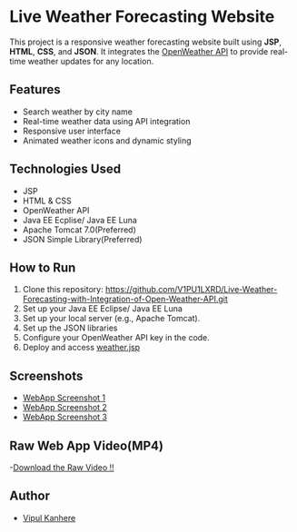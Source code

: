 # Live Weather Forecasting Website

This project is a responsive weather forecasting website built using **JSP**, **HTML**, **CSS**, and **JSON**. It integrates the [OpenWeather API](https://openweathermap.org/api) to provide real-time weather updates for any location.

## Features
- Search weather by city name
- Real-time weather data using API integration
- Responsive user interface
- Animated weather icons and dynamic styling

## Technologies Used
- JSP
- HTML & CSS
- OpenWeather API
- Java EE Ecplise/ Java EE Luna
- Apache Tomcat 7.0(Preferred)
- JSON Simple Library(Preferred)

## How to Run
1. Clone this repository:
 https://github.com/V1PU1LXRD/Live-Weather-Forecasting-with-Integration-of-Open-Weather-API.git
2. Set up your Java EE Eclipse/ Java EE Luna 
3. Set up your local server (e.g., Apache Tomcat).
4. Set up the JSON libraries
5. Configure your OpenWeather API key in the code.
6. Deploy and access [weather.jsp](./weather.jsp)

## Screenshots
- [WebApp Screenshot 1](./AssamSS.png)
- [WebApp Screenshot 2](./BrazilSS.png)
- [WebApp Screenshot 3](./MumbaiSS.png)

## Raw Web App Video(MP4)
-[Download the Raw Video !!](./LiveWeatherForecastingAPIGlobal2.mp4)

## Author
- [Vipul Kanhere](https://github.com/V1PU1LXRD)



